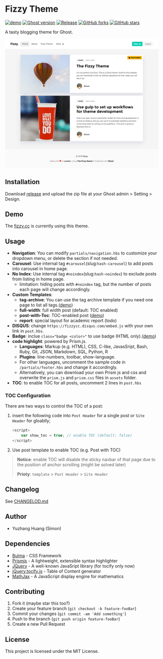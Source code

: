 # Fizzy Theme

[![demo](https://img.shields.io/badge/Demo-online-yellow.svg)](https://fizzy.cc/)
[![Ghost version](https://img.shields.io/badge/Ghost->=2.x-brightgreen.svg)](https://github.com/TryGhost/Ghost)
[![Release](https://img.shields.io/github/release/huangyuzhang/Fizzy-Theme.svg)](https://github.com/huangyuzhang/Fizzy-Theme/)
[![GitHub forks](https://img.shields.io/github/forks/huangyuzhang/Fizzy-Theme.svg)](https://github.com/huangyuzhang/Fizzy-Theme/network)
[![GitHub stars](https://img.shields.io/github/stars/huangyuzhang/Fizzy-Theme.svg?style=social&label=Star)](https://github.com/huangyuzhang/Fizzy-Theme/stargazers)

A tasty blogging theme for Ghost.

![](./fizzy-theme-screenshot.png)

## Installation

Download [release](https://github.com/huangyuzhang/fizzy-theme/releases/) and upload the zip file at your Ghost admin > Setting > Design.

## Demo

The [fizzy.cc](https://fizzy.cc) is currently using this theme.

## Usage

- **Navigation**: You can modify `partials/navigation.hbs` to customize your dropdown menu, or delete the section if not needed.
- **Carousel**: Use internal tag `#carousel`(slug:`hash-carousel`) to add posts into carousel in home page.
- **No Index**: Use internal tag `#noindex`(slug:`hash-noindex`) to exclude posts from listing in home page. 
  - limitation: hiding posts with `#noindex` tag, but the number of posts each page will change accordingly.
- **Custom Templates**:
  - **tag-archive**: You can use the tag archive template if you need one page to list all tags.([demo](https://fizzy.cc/tag/))
  - **full-width**: full width post (default: TOC enabled)
  - **post-with-Toc**: TOC-enabled post ([demo](https://fizzy.cc/fizzy-theme))
  - **report**: special layout for academic report (todo)
- **DISQUS**: change `https://fizzycc.disqus.com/embed.js` with your own link in `post.hbs`.
- **Badge**: inclue `class="badge <color>"` to use badge (HTML only).([demo](https://fizzy.cc/fizzy-theme/#badge))
- **code highlight**: powered by Prism.js.
  - **Languages**: Markup (e.g. HTML), CSS, C-like, JavasSript, Bash, Ruby, Git, JSON, Markdown, SQL, Python, R
  - **Plugins**: line-numbers, toolbar, show-language.
  - For other languages, uncomment the sample code in `/partials/footer.hbs` and change it accordingly.
  - Alternatively, you can download your own Prism js and css and overwrite the `prism.js` and `prism.css` files in `assets` folder.
- **TOC**: to enable TOC for all posts, uncomment 2 lines in `post.hbs`

### TOC Configuration
There are two ways to control the TOC of a post:
1. insert the following code into `Post Header` for a single post or `Site Header` for gloablly;
    ```javascript
    <script>
        var show_toc = true; // enable TOC (default: false)
    </script>
    ```
2. Use post template to enable TOC (e.g. Post with TOC)

> **Notice**: enable TOC will disable the sticky navbar of that page due to the position of anchor scrolling (might be solved later)
>
> **Prioty**: `template` > `Post Header` > `Site Header`

## Changelog

See [CHANGELOD.md](https://github.com/huangyuzhang/Fizzy-Theme/blob/master/CHANGELOG.md)

## Author

- Yuzhang Huang (Simon)

## Dependencies

- [Bulma][bulma] - CSS Framework
- [Prismjs][prismjs] - A lightweight, extensible syntax highlighter
- [JQuery][jquery] - A well-known JavaSript library (for tocify only now)
- [jQuery.tocify.js][tocify] - Table of Content generator
- [MathJax][mathjax] - A JavaScript display engine for mathematics

## Contributing

1. Fork it (maybe star this too?)
2. Create your feature branch (`git checkout -b feature-fooBar`)
3. Commit your changes (`git commit -am 'Add something'`)
4. Push to the branch (`git push origin feature-fooBar`)
5. Create a new Pull Request


## License

This project is licensed under the MIT License.

[bulma]: https://bulma.io/
[prismjs]: https://prismjs.com/
[jquery]: https://jquery.com/
[tocify]: http://gregfranko.com/jquery.tocify.js/
[mathjax]: https://www.mathjax.org/